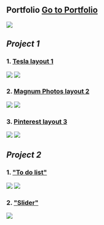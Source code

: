 
## Portfolio [Go to Portfolio](https://jozef-wolf.github.io/)

![](images/portfolio.JPG)

## *Project 1* 
### 1. [Tesla layout 1](https://infoshareacademy.github.io/jfddr2-projects-jozef-wolf/layout1/index.html)

![](images/tesla.JPG) ![](images/tesla1.JPG)

### 2. [Magnum Photos layout 2](https://infoshareacademy.github.io/jfddr2-projects-jozef-wolf/layout2/index.html)

![](images/magnum.JPG) ![](images/magnum.JPG)

### 3. [Pinterest layout 3](https://infoshareacademy.github.io/jfddr2-projects-jozef-wolf/layout3/index.html)

![](images/pint.JPG) ![](images/pint2.JPG)

## *Project 2* 

### 1. ["To do list"](https://infoshareacademy.github.io/jfddr2-projects-jozef-wolf/project2/to-do-list/index.html)

![](images/todo.JPG) ![](images/todo2.JPG)

### 2. ["Slider"](https://infoshareacademy.github.io/jfddr2-projects-jozef-wolf/project2/slide-show/index.html)

![](images/astro.JPG)



